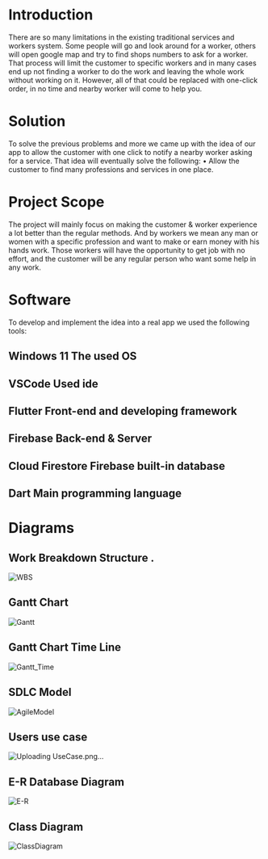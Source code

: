 # Introduction
There are so many limitations in the existing traditional services and workers
system. Some people will go and look around for a worker, others will open
google map and try to find shops numbers to ask for a worker. That process
will limit the customer to specific workers and in many cases end up not
finding a worker to do the work and leaving the whole work without working
on it. However, all of that could be replaced with one-click order, in no time
and nearby worker will come to help you. 
# Solution
To solve the previous problems and more we came up with the idea of
our app to allow the customer with one click to notify a nearby worker
asking for a service. That idea will eventually solve the following:
• Allow the customer to find many professions and services in one
place. 

# Project Scope
The project will mainly focus on making the customer & worker
experience a lot better than the regular methods. And by workers we
mean any man or women with a specific profession and want to make or
earn money with his hands work. Those workers will have the opportunity
to get job with no effort, and the customer will be any regular person
who want some help in any work. 

# Software
To develop and implement the idea into a real app we used the following
tools:
## Windows 11 The used OS
## VSCode Used ide
## Flutter Front-end and developing framework
## Firebase Back-end & Server
## Cloud Firestore Firebase built-in database
## Dart Main programming language



# Diagrams 
## Work Breakdown Structure .
![WBS](https://user-images.githubusercontent.com/78767370/225440773-c2378511-d901-4867-9670-a59022a4eba3.jpg)
## Gantt Chart
![Gantt](https://user-images.githubusercontent.com/78767370/225440859-04d36fde-c3cd-4e3b-a7fd-669fac853252.png)
## Gantt Chart Time Line
![Gantt_Time](https://user-images.githubusercontent.com/78767370/225441011-c55aa17b-3784-434c-941f-ef1d91207b36.png)

## SDLC Model
![AgileModel](https://user-images.githubusercontent.com/78767370/225441625-415c9c7a-d4af-442d-bac0-3797f84e8b33.png)

## Users use case

![Uploading UseCase.png…]()

## E-R Database Diagram

![E-R](https://user-images.githubusercontent.com/78767370/225442351-02c719b8-1119-481f-a36a-d58f9b6a976d.jpg)

## Class Diagram 
![ClassDiagram](https://user-images.githubusercontent.com/78767370/225442583-689cf71e-cb56-4025-9378-4a868a79fa29.jpg)



